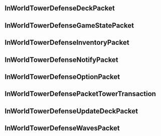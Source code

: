 ## InWorldTowerDefenseDeckPacket

## InWorldTowerDefenseGameStatePacket

## InWorldTowerDefenseInventoryPacket

## InWorldTowerDefenseNotifyPacket

## InWorldTowerDefenseOptionPacket

## InWorldTowerDefensePacketTowerTransaction

## InWorldTowerDefenseUpdateDeckPacket

## InWorldTowerDefenseWavesPacket